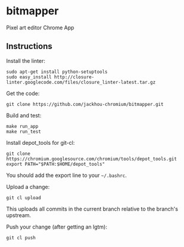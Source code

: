 bitmapper
=========

Pixel art editor Chrome App

Instructions
------------

Install the linter:

    sudo apt-get install python-setuptools
    sudo easy_install http://closure-linter.googlecode.com/files/closure_linter-latest.tar.gz

Get the code:

    git clone https://github.com/jackhou-chromium/bitmapper.git

Build and test:

    make run_app
    make run_test

Install depot_tools for git-cl:

    git clone https://chromium.googlesource.com/chromium/tools/depot_tools.git
    export PATH="$PATH:$HOME/depot_tools"

You should add the export line to your `~/.bashrc`.

Upload a change:

    git cl upload

This uploads all commits in the current branch relative to the branch's
upstream.

Push your change (after getting an lgtm):

    git cl push
